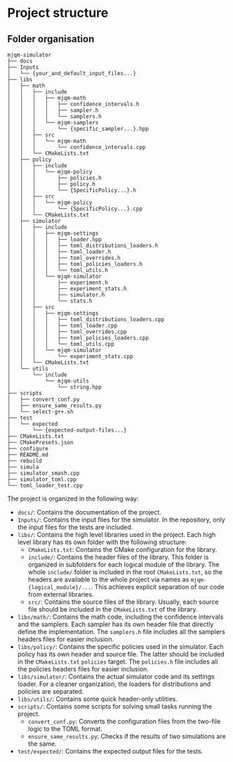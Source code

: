 # Project structure

## Folder organisation

```treeview
mjqm-simulator
├── docs
├── Inputs
│   └── {your_and_default_input_files...}
├── libs
│   ├── math
│   │   ├── include
│   │   │   ├── mjqm-math
│   │   │   │   ├── confidence_intervals.h
│   │   │   │   ├── sampler.h
│   │   │   │   └── samplers.h
│   │   │   └── mjqm-samplers
│   │   │       └── {specific_sampler...}.hpp
│   │   ├── src
│   │   │   └── mjqm-math
│   │   │       └── confidence_intervals.cpp
│   │   └── CMakeLists.txt
│   ├── policy
│   │   ├── include
│   │   │   └── mjqm-policy
│   │   │       ├── policies.h
│   │   │       ├── policy.h
│   │   │       └── {SpecificPolicy...}.h
│   │   ├── src
│   │   │   └── mjqm-policy
│   │   │       └── {SpecificPolicy...}.cpp
│   │   └── CMakeLists.txt
│   ├── simulator
│   │   ├── include
│   │   │   ├── mjqm-settings
│   │   │   │   ├── loader.hpp
│   │   │   │   ├── toml_distributions_loaders.h
│   │   │   │   ├── toml_loader.h
│   │   │   │   ├── toml_overrides.h
│   │   │   │   ├── toml_policies_loaders.h
│   │   │   │   └── toml_utils.h
│   │   │   └── mjqm-simulator
│   │   │       ├── experiment.h
│   │   │       ├── experiment_stats.h
│   │   │       ├── simulator.h
│   │   │       └── stats.h
│   │   ├── src
│   │   │   ├── mjqm-settings
│   │   │   │   ├── toml_distributions_loaders.cpp
│   │   │   │   ├── toml_loader.cpp
│   │   │   │   ├── toml_overrides.cpp
│   │   │   │   ├── toml_policies_loaders.cpp
│   │   │   │   └── toml_utils.cpp
│   │   │   └── mjqm-simulator
│   │   │       └── experiment_stats.cpp
│   │   └── CMakeLists.txt
│   └── utils
│       └── include
│           └── mjqm-utils
│               └── string.hpp
├── scripts
│   ├── convert_conf.py
│   ├── ensure_same_results.py
│   └── select-g++.sh
├── test
│   └── expected
│       └── {expected-output-files...}
├── CMakeLists.txt
├── CMakePresets.json
├── configure
├── README.md
├── rebuild
├── simula
├── simulator_smash.cpp
├── simulator_toml.cpp
└── toml_loader_test.cpp
```


The project is organized in the following way:

- `docs/`: Contains the documentation of the project.
- `Inputs/`: Contains the input files for the simulator. In the repository, only the input files for the tests are included.
- `libs/`: Contains the high level libraries used in the project.
    Each high level library has its own folder with the following structure:
    - `CMakeLists.txt`: Contains the CMake configuration for the library.
    - `include/`: Contains the header files of the library.
        This folder is organized in subfolders for each logical module of the library.
        The whole `include/` folder is included in the root `CMakeLists.txt`, so the headers are available to the whole project via names as `mjqm-{logical_module}/...`. This achieves explicit separation of our code from external libraries.
    - `src/`: Contains the source files of the library.
        Usually, each source file should be included in the `CMakeLists.txt` of the library.
- `libs/math/`: Contains the math code, including the confidence intervals and the samplers.
    Each sampler has its own header file that directly define the implementation.
    The `samplers.h` file includes all the samplers headers files for easier inclusion.
- `libs/policy/`: Contains the specific policies used in the simulator.
    Each policy has its own header and source file. The latter should be included in the `CMakeLists.txt` `policies` target.
    The `policies.h` file includes all the policies headers files for easier inclusion.
- `libs/simulator/`: Contains the actual simulator code and its settings loader.
    For a cleaner organization, the loaders for distributions and policies are separated.
- `libs/utils/`: Contains some quick header-only utilities.
- `scripts/`: Contains some scripts for solving small tasks running the project.
    - `convert_conf.py`: Converts the configuration files from the two-file logic to the TOML format.
    - `ensure_same_results.py`: Checks if the results of two simulations are the same.
- `test/expected/`: Contains the expected output files for the tests.
